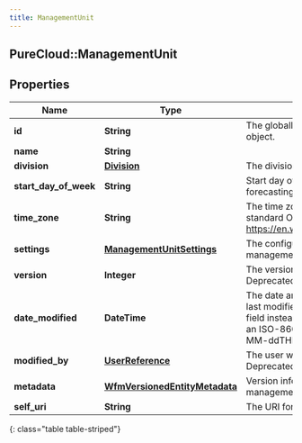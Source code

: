 ```yaml
---
title: ManagementUnit
---
```

## PureCloud::ManagementUnit

## Properties

|Name | Type | Description | Notes|
|------------ | ------------- | ------------- | -------------|
| **id** | **String** | The globally unique identifier for the object. | [optional] |
| **name** | **String** |  | [optional] |
| **division** | [**Division**](Division.html) | The division to which this entity belongs. | [optional] |
| **start_day_of_week** | **String** | Start day of week for scheduling and forecasting purposes | [optional] |
| **time_zone** | **String** | The time zone for the management unit in standard Olson Format (See https://en.wikipedia.org/wiki/Tz_database) | [optional] |
| **settings** | [**ManagementUnitSettings**](ManagementUnitSettings.html) | The configuration settings for this management unit | [optional] |
| **version** | **Integer** | The version of the underlying entity.  Deprecated, use metadata field instead | |
| **date_modified** | **DateTime** | The date and time at which this entity was last modified.  Deprecated, use metadata field instead. Date time is represented as an ISO-8601 string. For example: yyyy-MM-ddTHH:mm:ss.SSSZ | [optional] |
| **modified_by** | [**UserReference**](UserReference.html) | The user who last modified this entity.  Deprecated, use metadata field instead | [optional] |
| **metadata** | [**WfmVersionedEntityMetadata**](WfmVersionedEntityMetadata.html) | Version info metadata for this management unit | |
| **self_uri** | **String** | The URI for this object | [optional] |
{: class="table table-striped"}


